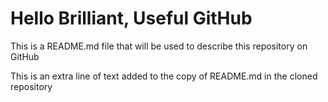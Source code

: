 # Hello Brilliant, Useful GitHub

This is a README.md file that will be used to describe this
repository on GitHub

This is an extra line of text added to the copy 
of README.md in the cloned repository
